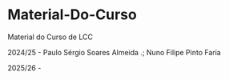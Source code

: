 # Material-Do-Curso
Material do Curso de LCC

2024/25 - Paulo Sérgio Soares Almeida .; Nuno Filipe Pinto Faria

2025/26 - 
